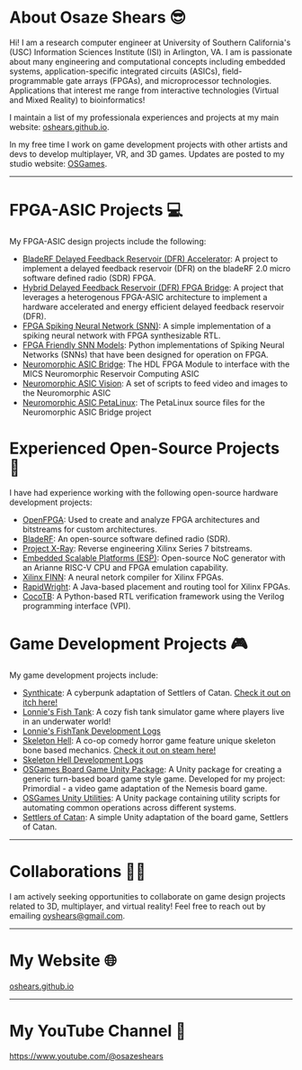 # About Osaze Shears 😎

Hi! I am a research computer engineer at University of Southern California's (USC) Information Sciences Institute (ISI) in Arlington, VA. I am is passionate about many engineering and computational concepts including embedded systems, application-specific integrated circuits (ASICs), field-programmable gate arrays (FPGAs), and microprocessor technologies. Applications that interest me range from interactive technologies (Virtual and Mixed Reality) to bioinformatics!

I maintain a list of my professionala experiences and projects at my main website: [oshears.github.io](https://oshears.github.io/).

In my free time I work on game development projects with other artists and devs to develop multiplayer, VR, and 3D games. Updates are posted to my studio website: [OSGames](https://oshears.github.io/osgames/).

-------

# FPGA-ASIC Projects 💻

My FPGA-ASIC design projects include the following:

- [BladeRF Delayed Feedback Reservoir (DFR) Accelerator](https://github.com/oshears/bladerf_dfr_accelerator): A project to implement a delayed feedback reservoir (DFR) on the bladeRF 2.0 micro software defined radio (SDR) FPGA.
- [Hybrid Delayed Feedback Reservoir (DFR) FPGA Bridge](https://github.com/oshears/hybrid_dfr_system): A project that leverages a heterogenous FPGA-ASIC architecture to implement a hardware accelerated and energy efficient delayed feedback reservoir (DFR).
- [FPGA Spiking Neural Network (SNN)](https://github.com/oshears/SNN-FPGA-Implementation/tree/master): A simple implementation of a spiking neural network with FPGA synthesizable RTL.
- [FPGA Friendly SNN Models](https://github.com/oshears/fpga_snn_models): Python implementations of Spiking Neural Networks (SNNs) that have been designed for operation on FPGA.
- [Neuromorphic ASIC Bridge](https://github.com/oshears/neuromorphic_asic_bridge): The HDL FPGA Module to interface with the MICS Neuromorphic Reservoir Computing ASIC
 - [Neuromorphic ASIC Vision](https://github.com/oshears/neuromorphic_asic_vision): A set of scripts to feed video and images to the Neuromorphic ASIC
 - [Neuromorphic ASIC PetaLinux](https://github.com/oshears/neuromorphic_asic_bridge_petalinux): The PetaLinux source files for the Neuromorphic ASIC Bridge project

# Experienced Open-Source Projects 🧠

I have had experience working with the following open-source hardware development projects: 

- [OpenFPGA](https://github.com/oshears/OpenFPGA): Used to create and analyze FPGA architectures and bitstreams for custom architectures.
- [BladeRF](https://github.com/oshears/bladeRF): An open-source software defined radio (SDR).
- [Project X-Ray](https://github.com/f4pga/prjxray): Reverse engineering Xilinx Series 7 bitstreams.
- [Embedded Scalable Platforms (ESP)](https://github.com/sld-columbia/esp): Open-source NoC generator with an Arianne RISC-V CPU and FPGA emulation capability.
- [Xilinx FINN](https://github.com/Xilinx/finn): A neural netork compiler for Xilinx FPGAs.
- [RapidWright](https://github.com/Xilinx/RapidWright): A Java-based placement and routing tool for Xilinx FPGAs.
- [CocoTB](https://github.com/cocotb/cocotb): A Python-based RTL verification framework using the Verilog programming interface (VPI).

# Game Development Projects 🎮

My game development projects include:

- [Synthicate](https://github.com/oshears/Synthicate): A cyberpunk adaptation of Settlers of Catan. [Check it out on itch here!](https://oshears.itch.io/synthicate)
- [Lonnie's Fish Tank](https://oshears.itch.io/lonnies-fishtank): A cozy fish tank simulator game where players live in an underwater world!
 - [Lonnie's FishTank Development Logs](https://www.youtube.com/playlist?list=PLbVBSGvd5C8L77ZwYOqYfpausbkzptVR-)
- [Skeleton Hell](https://store.steampowered.com/app/3082170/Skeleton_Hell/): A co-op comedy horror game feature unique skeleton bone based mechanics. [Check it out on steam here!](https://store.steampowered.com/app/3082170/Skeleton_Hell/)
 - [Skeleton Hell Development Logs](https://www.youtube.com/playlist?list=PLbVBSGvd5C8JeKJ4HVEQfk0pMdNYdzTyy)
- [OSGames Board Game Unity Package](https://github.com/oshears/boardgame/): A Unity package for creating a generic turn-based board game style game. Developed for my project: Primordial - a video game adaptation of the Nemesis board game. 
- [OSGames Unity Utilities](https://github.com/oshears/com.osgames.utilities): A Unity package containing utility scripts for automating common operations across different systems.
- [Settlers of Catan](https://github.com/oshears/Settlers-of-Catan): A simple Unity adaptation of the board game, Settlers of Catan.
-------

# Collaborations 🤝🏽
I am actively seeking opportunities to collaborate on game design projects related to 3D, multiplayer, and virtual reality! Feel free to reach out by emailing [oyshears@gmail.com](mailto:oyshears@gmail.com).

-------

# My Website 🌐
[oshears.github.io](https://oshears.github.io)

-------

# My YouTube Channel 🎥
https://www.youtube.com/@osazeshears


